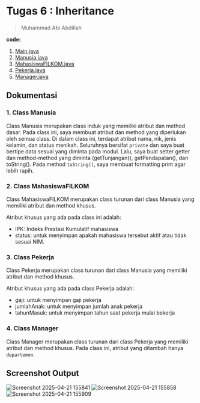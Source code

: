 # Tugas 6 : Inheritance
> Muhammad Abi Abdillah

**code:**
1. [Main.java](./Main.java)
2. [Manusia.java](./Manusia.java)
3. [MahasiswaFILKOM.java](./MahasiswaFILKOM.java)
4. [Pekerja.java](./Pekerja.java)
5. [Manager.java](./Manager.java)

## Dokumentasi
### 1. Class Manusia
Class Manusia merupakan class induk yang memiliki atribut dan method dasar. Pada class ini, saya membuat atribut dan method yang diperlukan oleh semua class.
Di dalam class ini, terdapat atribut nama, nik, jenis kelamin, dan status menikah. Seluruhnya bersifat `private` dan saya buat bertipe data sesuai yang diminta pada modul. Lalu, saya buat setter getter dan method-method yang diminta (getTunjangan(), getPendapatan(), dan toString(). 
Pada method `toString()`, saya membuat formatting print agar lebih rapih. 

### 2. Class MahasiswaFILKOM
Class MahasiswaFILKOM merupakan class turunan dari class Manusia yang memiliki atribut dan method khusus.

Atribut khusus yang ada pada class ini adalah:
- IPK: Indeks Prestasi Kumulatif mahasiswa
- status: untuk menyimpan apakah mahasiswa tersebut aktif atau tidak sesuai NIM.

### 3. Class Pekerja
Class Pekerja merupakan class turunan dari class Manusia yang memiliki atribut dan method khusus.

Atribut khusus yang ada pada class Pekerja adalah:
- gaji: untuk menyimpan gaji pekerja
- jumlahAnak: untuk menyimpan jumlah anak pekerja
- tahunMasuk: untuk menyimpan tahun saat pekerja mulai bekerja

### 4. Class Manager
Class Manager merupakan class turunan dari class Pekerja yang memiliki atribut dan method khusus. Pada class ini, atribut yang ditambah hanya `departemen`.

## Screenshot Output
![Screenshot 2025-04-21 155841](https://github.com/user-attachments/assets/a50cf00e-0d14-4906-a6f2-604d7891fef8)
![Screenshot 2025-04-21 155858](https://github.com/user-attachments/assets/b283ae6d-926f-4927-9180-f1e3ab8021b0)
![Screenshot 2025-04-21 155909](https://github.com/user-attachments/assets/cd9c4e45-72f9-4a4c-943a-776cb9f7bf79)



